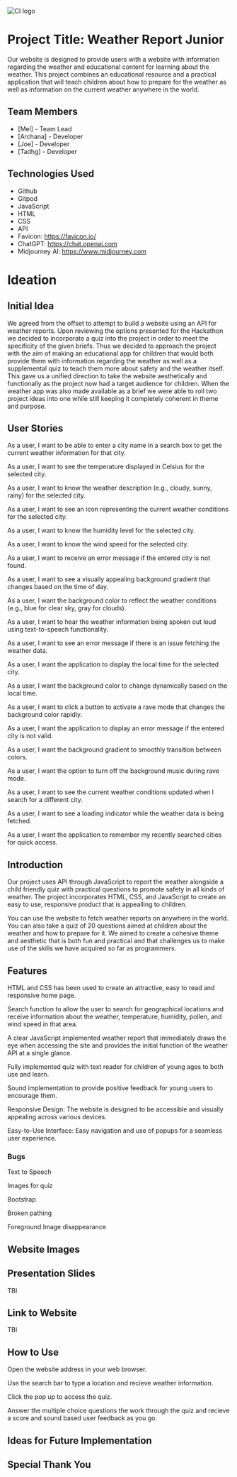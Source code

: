 ![CI logo](https://codeinstitute.s3.amazonaws.com/fullstack/ci_logo_small.png)


# Project Title: Weather Report Junior

Our website is designed to provide users with a website with information regarding the weather and educational content for learning about the weather. This project combines an educational resource and a practical application that will teach children about how to prepare for the weather as well as information on the current weather anywhere in the world.


## Team Members

- [Mel] - Team Lead
- [Archana] - Developer
- [Joe] - Developer
- [Tadhg] - Developer


## Technologies Used

- Github
- Gitpod
- JavaScript
- HTML
- CSS
- API
- Favicon: https://favicon.io/
- ChatGPT: https://chat.openai.com
- Midjourney AI: https://www.midjourney.com 

# Ideation

## Initial Idea

We agreed from the offset to attempt to build a website using an API for weather reports. Upon reviewing the options presented for the Hackathon we decided to incorporate a quiz into the project in order to meet the specificity of the given briefs. Thus we decided to approach the project with the aim of making an educational app for children that would both provide them with information regarding the weather as well as a supplemental quiz to teach them more about safety and the weather itself. This gave us a unified direction to take the website aesthetically and functionally as the project now had a target audience for children. When the weather app was also made available as a brief we were able to roll two project ideas into one while still keeping it completely coherent in theme and purpose.

## User Stories

As a user, I want to be able to enter a city name in a search box to get the current weather information for that city.

As a user, I want to see the temperature displayed in Celsius for the selected city.

As a user, I want to know the weather description (e.g., cloudy, sunny, rainy) for the selected city.

As a user, I want to see an icon representing the current weather conditions for the selected city.

As a user, I want to know the humidity level for the selected city.

As a user, I want to know the wind speed for the selected city.

As a user, I want to receive an error message if the entered city is not found.

As a user, I want to see a visually appealing background gradient that changes based on the time of day.

As a user, I want the background color to reflect the weather conditions (e.g., blue for clear sky, gray for clouds).

As a user, I want to hear the weather information being spoken out loud using text-to-speech functionality.

As a user, I want to see an error message if there is an issue fetching the weather data.

As a user, I want the application to display the local time for the selected city.

As a user, I want the background color to change dynamically based on the local time.

As a user, I want to click a button to activate a rave mode that changes the background color rapidly.

As a user, I want the application to display an error message if the entered city is not valid.

As a user, I want the background gradient to smoothly transition between colors.

As a user, I want the option to turn off the background music during rave mode.

As a user, I want to see the current weather conditions updated when I search for a different city.

As a user, I want to see a loading indicator while the weather data is being fetched.

As a user, I want the application to remember my recently searched cities for quick access.


## Introduction

Our project uses API through JavaScript to report the weather alongside a child friendly quiz with practical questions to promote safety in all kinds of weather. The project incorporates HTML, CSS, and JavaScript to create an easy to use, responsive product that is appealling to children.

You can use the website to fetch weather reports on anywhere in the world. You can also take a quiz of 20 questions aimed at children about the weather and how to prepare for it. We aimed to create a cohesive theme and aesthetic that is both fun and practical and that challenges us to make use of the skills we have acquired so far as programmers.


## Features

HTML and CSS has been used to create an attractive, easy to read and responsive home page.

Search function to allow the user to search for geographical locations and receive information about the weather, temperature, humidity, pollen, and wind speed in that area.

A clear JavaScript implemented weather report that immediately draws the eye when accessing the site and provides the initial function of the weather API at a single glance.

Fully implemented quiz with text reader for children of young ages to both use and learn.

Sound implementation to provide positive feedback for young users to encourage them.

Responsive Design: The website is designed to be accessible and visually appealing across various devices.

Easy-to-Use Interface: Easy navigation and use of popups for a seamless user experience.


### Bugs
Text to Speech

Images for quiz

Bootstrap

Broken pathing

Foreground Image disappearance

## Website Images


## Presentation Slides
TBI


## Link to Website
TBI


## How to Use

Open the website address in your web browser.

Use the search bar to type a location and recieve weather information.

Click the pop up to access the quiz.

Answer the multiple choice questions the work through the quiz and recieve a score and sound based user feedback as you go.


## Ideas for Future Implementation


## Special Thank You